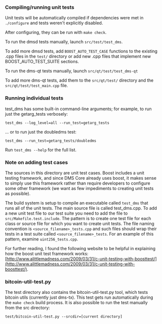 ### Compiling/running unit tests

Unit tests will be automatically compiled if dependencies were met in `./configure`
and tests weren't explicitly disabled.

After configuring, they can be run with `make check`.

To run the dmsd tests manually, launch `src/test/test_dms`.

To add more dmsd tests, add `BOOST_AUTO_TEST_CASE` functions to the existing
.cpp files in the `test/` directory or add new .cpp files that
implement new BOOST_AUTO_TEST_SUITE sections.

To run the dms-qt tests manually, launch `src/qt/test/test_dms-qt`

To add more dms-qt tests, add them to the `src/qt/test/` directory and
the `src/qt/test/test_main.cpp` file.

### Running individual tests

test_dms has some built-in command-line arguments; for
example, to run just the getarg_tests verbosely:

    test_dms --log_level=all --run_test=getarg_tests

... or to run just the doubledms test:

    test_dms --run_test=getarg_tests/doubledms

Run `test_dms --help` for the full list.

### Note on adding test cases

The sources in this directory are unit test cases.  Boost includes a
unit testing framework, and since DMS Core already uses boost, it makes
sense to simply use this framework rather than require developers to
configure some other framework (we want as few impediments to creating
unit tests as possible).

The build system is setup to compile an executable called `test_dms`
that runs all of the unit tests.  The main source file is called
test_dms.cpp. To add a new unit test file to our test suite you need 
to add the file to `src/Makefile.test.include`. The pattern is to create 
one test file for each class or source file for which you want to create 
unit tests.  The file naming convention is `<source_filename>_tests.cpp` 
and such files should wrap their tests in a test suite 
called `<source_filename>_tests`. For an example of this pattern, 
examine `uint256_tests.cpp`.

For further reading, I found the following website to be helpful in
explaining how the boost unit test framework works:
[http://www.alittlemadness.com/2009/03/31/c-unit-testing-with-boosttest/](http://www.alittlemadness.com/2009/03/31/c-unit-testing-with-boosttest/).

### bitcoin-util-test.py

The test directory also contains the bitcoin-util-test.py tool, which tests bitcoin utils (currently just dms-tx). This test gets run automatically during the `make check` build process. It is also possible to run the test manually from the src directory:

```
test/bitcoin-util-test.py --srcdir=[current directory]

```
